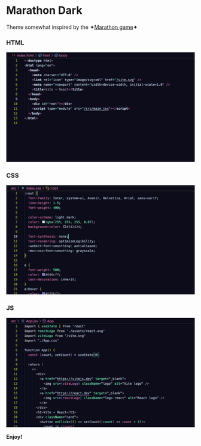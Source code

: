 # Marathon Dark

Theme somewhat inspired by the ✦[Marathon game](https://www.marathonthegame.com/)✦

### HTML
![html code preview](html.png)

### CSS
![css code preview](css.png)

### JS
![javascript code preview](js.png)

**Enjoy!**
